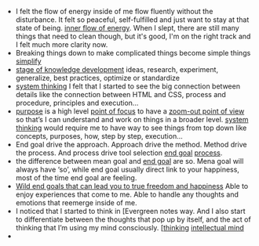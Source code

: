 - I felt the flow of energy inside of me flow fluently without the disturbance. It felt so peaceful, self-fulfilled and just want to stay at that state of being. [inner flow of energy](<inner flow of energy.md>). When I slept, there are still many things that need to clean though, but it's good, I'm on the right track and I felt much more clarity now.
- Breaking things down to make complicated things become simple things [simplify](<simplify.md>)
- [stage of knowledge development](<stage of knowledge development.md>) ideas, research, experiment, generalize, best practices, optimize or standardize
- [system thinking](<system thinking.md>) I felt that I started to see the big connection between details like the connection between HTML and CSS, process and procedure, principles and execution...
- [purpose](<purpose.md>) is a high level [point of focus](<point of focus.md>) to have a [zoom-out point of view](<zoom-out point of view.md>) so that’s I can understand and work on things in a broader level. [system thinking](<system thinking.md>) would require me to have way to see things from top down like concepts, purposes, how, step by step, execution...
- End goal drive the approach. Approach drive the method. Method drive the process. And process drive tool selection [end goal](<end goal.md>) [process](<process.md>). 
- the difference between mean goal and [end goal](<end goal.md>) are so. Mena goal will always have ‘so’, while end goal usually direct link to your happiness, most of the time end goal are feeling.
- [Wild end goals that can lead you to true freedom and happiness](<Wild end goals that can lead you to true freedom and happiness.md>) Able to enjoy experiences that come to me. Able to handle any thoughts and emotions that reemerge inside of me. 
- I noticed that I started to think in [Evergreen notes way. And I also start to differentiate between the thoughts that pop up by itself, and the act of thinking that I’m using my mind consciously. [[thinking](<Evergreen notes way. And I also start to differentiate between the thoughts that pop up by itself, and the act of thinking that I’m using my mind consciously. [[thinking.md>) [intellectual mind](<intellectual mind.md>)
- 
